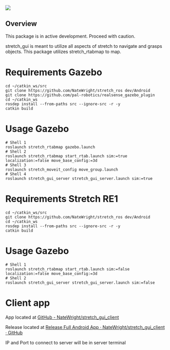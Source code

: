 ![](../images/HelloRobotLogoBar.png)

## Overview

This package is in active development. Proceed with caution.

stretch_gui is meant to utilize all aspects of stretch to navigate and grasps objects. This package utilizes stretch_rtabmap to map. 

# Requirements Gazebo

```shell
cd ~/catkin_ws/src
git clone https://github.com/NateWright/stretch_ros dev/Android
git clone https://github.com/pal-robotics/realsense_gazebo_plugin
cd ~/catkin_ws
rosdep install --from-paths src --ignore-src -r -y
catkin build
```

# Usage Gazebo

```shell
# Shell 1
roslaunch stretch_rtabmap gazebo.launch
# Shell 2
roslaunch stretch_rtabmap start_rtab.launch sim:=true localization:=false move_base_config:=3d
# Shell 3
roslaunch stretch_moveit_config move_group.launch
# Shell 4
roslaunch stretch_gui_server stretch_gui_server.launch sim:=true
```

# Requirements Stretch RE1

```shell
cd ~/catkin_ws/src
git clone https://github.com/NateWright/stretch_ros dev/Android
cd ~/catkin_ws
rosdep install --from-paths src --ignore-src -r -y
catkin build
```

# Usage Gazebo

```shell
# Shell 1
roslaunch stretch_rtabmap start_rtab.launch sim:=false localization:=false move_base_config:=3d
# Shell 2
roslaunch stretch_gui_server stretch_gui_server.launch sim:=false
```

# Client app

App located at [GitHub - NateWright/stretch_gui_client](https://github.com/NateWright/stretch_gui_client) 

Release located at [Release Full Android App · NateWright/stretch_gui_client · GitHub](https://github.com/NateWright/stretch_gui_client/releases/tag/v1.0)

IP and Port to connect to server will be in server terminal
